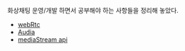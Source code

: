 화상채팅 운영/개발 하면서 공부해야 하는 사항들을 정리해 놓았다.

- [webRtc](https://github.com/sorie/soland/md/WebRTC.md)
- [Audia](https://github.com/sorie/soland/md/AudioWorklet.md) 
- [mediaStream api](https://github.com/sorie/soland/md/mediaStream.md)

